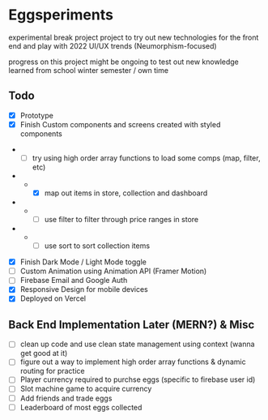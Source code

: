 # Eggsperiments

experimental break project project to try out new technologies for the front end and play with 2022 UI/UX trends (Neumorphism-focused)

progress on this project might be ongoing to test out new knowledge learned from school winter semester / own time

## Todo
- [x] Prototype
- [x] Finish Custom components and screens created with styled components 
- - [ ] try using high order array functions to load some comps (map, filter, etc)
- - - [x] map out items in store, collection and dashboard
- - - [ ] use filter to filter through price ranges in store
- - - [ ]  use sort to sort collection items
- [x] Finish Dark Mode / Light Mode toggle 
- [ ] Custom Animation using Animation API (Framer Motion)
- [ ] Firebase Email and Google Auth
- [x] Responsive Design for mobile devices
- [x] Deployed on Vercel

## Back End Implementation Later (MERN?) & Misc
- [ ] clean up code and use clean state management using context (wanna get good at it)
- [ ] figure out a way to implement high order array functions & dynamic routing for practice 
- [ ] Player currency required to purchse eggs (specific to firebase user id)
- [ ] Slot machine game to acquire currency
- [ ] Add friends and trade eggs
- [ ] Leaderboard of most eggs collected
